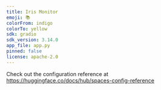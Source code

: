 ```yaml
---
title: Iris Monitor
emoji: 📚
colorFrom: indigo
colorTo: yellow
sdk: gradio
sdk_version: 3.14.0
app_file: app.py
pinned: false
license: apache-2.0
---
```


Check out the configuration reference at https://huggingface.co/docs/hub/spaces-config-reference

